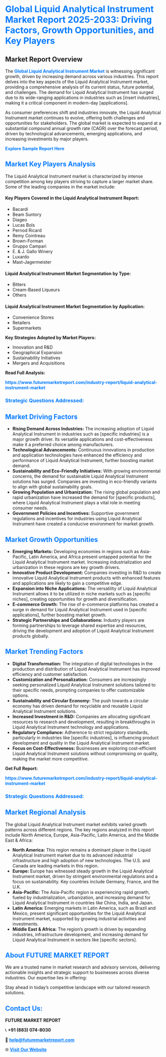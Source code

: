 <h1 style="color: #007BFF;">Global Liquid Analytical Instrument Market Report 2025-2033: Driving Factors, Growth Opportunities, and Key Players</h1>

<section id="overview">
<h2>Market Report Overview</h2>
<p>The <a href="https://www.futuremarketreport.com/industry-report/liquid-analytical-instrument-market" style="color: #007BFF; text-decoration: none;"><strong>Global Liquid Analytical Instrument Market</strong></a> is witnessing significant growth, driven by increasing demand across various industries. This report delves into the key aspects of the Liquid Analytical Instrument market, providing a comprehensive analysis of its current status, future potential, and challenges. The demand for Liquid Analytical Instrument has surged due to its wide-ranging applications in industries such as [insert industries], making it a critical component in modern-day [applications].</p>
<p>As consumer preferences shift and industries innovate, the Liquid Analytical Instrument market continues to evolve, offering both challenges and opportunities for stakeholders. The global market is expected to expand at a substantial compound annual growth rate (CAGR) over the forecast period, driven by technological advancements, emerging applications, and increasing investments by major players.</p>
</section>

<section id="overview">
<p><a href="https://www.futuremarketreport.com/request-sample/reportId=34797" style="color: #007BFF; text-decoration: none;"><strong>Explore Sample Report Here</strong></a></p>
</section>

<section id="key-players">
<h2 style="color: #007BFF;">Market Key Players Analysis</h2>
<p>The Liquid Analytical Instrument market is characterized by intense competition among key players striving to capture a larger market share. Some of the leading companies in the market include:</p>
<h4>Key Players Covered in the Liquid Analytical Instrument Report:</h4>
<ul><li>Bacardi</li><li>Beam Suntory</li><li>Diageo</li><li>Lucas Bols</li><li>Pernod Ricard</li><li>Remy Cointreau</li><li>Brown-Forman</li><li>Gruppo Campari</li><li>E. &amp; J. Gallo Winery</li><li>Luxardo</li><li>Mast-Jagermeister</li></ul>
<h4>Liquid Analytical Instrument Market Segmentation by Type:</h4>
<ul><li>Bitters</li><li>Cream-Based Liqueurs</li><li>Others</li></ul>

<h4>Liquid Analytical Instrument Market Segmentation by Application:</h4>
<ul><li>Convenience Stores</li><li>Retailers</li><li>Supermarkets</li></ul>
<p><strong>Key Strategies Adopted by Market Players:</strong></p>
<ul>
<li>Innovation and R&D</li>
<li>Geographical Expansion</li>
<li>Sustainability Initiatives</li>
<li>Mergers and Acquisitions</li>
</ul>
</section>

<section>
<p><strong>Read Full Analysis: </strong></p><a href="https://www.futuremarketreport.com/industry-report/liquid-analytical-instrument-market" style="color: #007BFF; text-decoration: none;"><strong>https://www.futuremarketreport.com/industry-report/liquid-analytical-instrument-market</strong></a>
<h3 style="color: #007BFF;">Strategic Questions Addressed:</h3>
</section>

<section id="driving-factors">
<h2 style="color: #007BFF;">Market Driving Factors</h2>
<ul>
<li><strong>Rising Demand Across Industries:</strong> The increasing adoption of Liquid Analytical Instrument in industries such as [specific industries] is a major growth driver. Its versatile applications and cost-effectiveness make it a preferred choice among manufacturers.</li>
<li><strong>Technological Advancements:</strong> Continuous innovations in production and application technologies have enhanced the efficiency and performance of Liquid Analytical Instrument, further boosting market demand.</li>
<li><strong>Sustainability and Eco-Friendly Initiatives:</strong> With growing environmental concerns, the demand for sustainable Liquid Analytical Instrument solutions has surged. Companies are investing in eco-friendly variants to align with global sustainability goals.</li>
<li><strong>Growing Population and Urbanization:</strong> The rising global population and rapid urbanization have increased the demand for [specific products], where Liquid Analytical Instrument plays a vital role in meeting consumer needs.</li>
<li><strong>Government Policies and Incentives:</strong> Supportive government regulations and incentives for industries using Liquid Analytical Instrument have created a conducive environment for market growth.</li>
</ul>
</section>

<section id="growth-opportunities">
<h2 style="color: #007BFF;">Market Growth Opportunities</h2>
<ul>
<li><strong>Emerging Markets:</strong> Developing economies in regions such as Asia-Pacific, Latin America, and Africa present untapped potential for the Liquid Analytical Instrument market. Increasing industrialization and urbanization in these regions are key growth drivers.</li>
<li><strong>Innovative Product Development:</strong> Companies investing in R&D to create innovative Liquid Analytical Instrument products with enhanced features and applications are likely to gain a competitive edge.</li>
<li><strong>Expansion into Niche Applications:</strong> The versatility of Liquid Analytical Instrument allows it to be utilized in niche markets such as [specific niches], creating opportunities for growth and diversification.</li>
<li><strong>E-commerce Growth:</strong> The rise of e-commerce platforms has created a surge in demand for Liquid Analytical Instrument used in [specific applications], further boosting market growth.</li>
<li><strong>Strategic Partnerships and Collaborations:</strong> Industry players are forming partnerships to leverage shared expertise and resources, driving the development and adoption of Liquid Analytical Instrument products globally.</li>
</ul>
</section>

<section id="trending-factors">
<h2 style="color: #007BFF;">Market Trending Factors</h2>
<ul>
<li><strong>Digital Transformation:</strong> The integration of digital technologies in the production and distribution of Liquid Analytical Instrument has improved efficiency and customer satisfaction.</li>
<li><strong>Customization and Personalization:</strong> Consumers are increasingly seeking personalized Liquid Analytical Instrument solutions tailored to their specific needs, prompting companies to offer customizable options.</li>
<li><strong>Sustainability and Circular Economy:</strong> The push towards a circular economy has driven demand for recyclable and reusable Liquid Analytical Instrument solutions.</li>
<li><strong>Increased Investment in R&D:</strong> Companies are allocating significant resources to research and development, resulting in breakthroughs in Liquid Analytical Instrument technology and applications.</li>
<li><strong>Regulatory Compliance:</strong> Adherence to strict regulatory standards, particularly in industries like [specific industries], is influencing product development and quality in the Liquid Analytical Instrument market.</li>
<li><strong>Focus on Cost-Effectiveness:</strong> Businesses are exploring cost-efficient Liquid Analytical Instrument solutions without compromising on quality, making the market more competitive.</li>
</ul>
</section>

<section>
<p><strong>Get Full Report: </strong></p><a href="https://www.futuremarketreport.com/industry-report/liquid-analytical-instrument-market" style="color: #007BFF; text-decoration: none;"><strong>https://www.futuremarketreport.com/industry-report/liquid-analytical-instrument-market</strong></a>
<h3 style="color: #007BFF;">Strategic Questions Addressed:</h3>
</section>


<section id="regional-analysis">
<h2 style="color: #007BFF;">Market Regional Analysis</h2>
<p>The global Liquid Analytical Instrument market exhibits varied growth patterns across different regions. The key regions analyzed in this report include North America, Europe, Asia-Pacific, Latin America, and the Middle East & Africa:</p>
<ul>
<li><strong>North America:</strong> This region remains a dominant player in the Liquid Analytical Instrument market due to its advanced industrial infrastructure and high adoption of new technologies. The U.S. and Canada are leading markets in this region.</li>
<li><strong>Europe:</strong> Europe has witnessed steady growth in the Liquid Analytical Instrument market, driven by stringent environmental regulations and a focus on sustainability. Key countries include Germany, France, and the U.K.</li>
<li><strong>Asia-Pacific:</strong> The Asia-Pacific region is experiencing rapid growth, fueled by industrialization, urbanization, and increasing demand for Liquid Analytical Instrument in countries like China, India, and Japan.</li>
<li><strong>Latin America:</strong> Emerging markets in Latin America, such as Brazil and Mexico, present significant opportunities for the Liquid Analytical Instrument market, supported by growing industrial activities and investments.</li>
<li><strong>Middle East & Africa:</strong> The region’s growth is driven by expanding industries, infrastructure development, and increasing demand for Liquid Analytical Instrument in sectors like [specific sectors].</li>
</ul>
</section>

<footer>
<h2 style="color: #007BFF;">About FUTURE MARKET REPORT</h2>
<p>We are a trusted name in market research and advisory services, delivering actionable insights and strategic support to businesses across diverse industries. Our expertise lies in offering:</p>

<p>Stay ahead in today’s competitive landscape with our tailored research solutions.</p>

<h2 style="color: #007BFF;">Contact Us:</h2>
<p><strong>FUTURE MARKET REPORT</strong></p>
<p>📞 <strong>+91 (883) 074-8030</strong></p>
<p>📧 <strong><a href="mailto:help@futuremarketreport.com" style="color: #007BFF;">help@futuremarketreport.com</a></strong></p>
<p>🌐 <strong><a href="https://www.futuremarketreport.com/" style="color: #007BFF;">Visit Our Website</a></strong></p>
</footer>